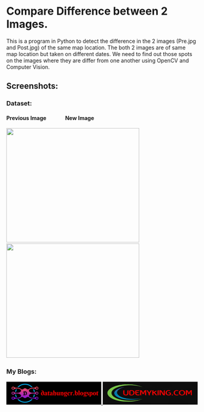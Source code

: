 # Compare Difference between 2 Images.

 This is a program in Python to detect the difference in the 2 images (Pre.jpg and Post.jpg) of the same map location. The both 2 images are of same map location but taken on different dates.
 We need to find out those spots on the images where they are differ from one another using OpenCV and Computer Vision.


## Screenshots:

### Dataset:

####            Previous Image &nbsp;&nbsp;&nbsp;&nbsp;&nbsp;&nbsp;&nbsp;&nbsp;&nbsp;&nbsp;&nbsp;&nbsp;&nbsp; New Image
<a href="https://github.com/amark720/Data-Science-Projects/tree/master/Computer%20Vision%20and%20OpenCV%20Projects/Compare%202%20Images%20using%20OpenCV%20and%20PIL" target="_blank"><img src="https://github.com/amark720/Data-Science-Projects/blob/master/Computer%20Vision%20and%20OpenCV%20Projects/Compare%202%20Images%20using%20OpenCV%20and%20PIL/Pre.jpg" width=350 height=300 > </a> <a href="https://github.com/amark720/Data-Science-Projects/tree/master/Computer%20Vision%20and%20OpenCV%20Projects/Compare%202%20Images%20using%20OpenCV%20and%20PIL" target="_blank"><img src="https://github.com/amark720/Data-Science-Projects/blob/master/Computer%20Vision%20and%20OpenCV%20Projects/Compare%202%20Images%20using%20OpenCV%20and%20PIL/Post.jpg" width=350 height=300 > </a>  

### My Blogs:

<a href="https://datahunger.blogspot.com/" target="_blank"><img src="https://github.com/amark720/Amar-kumar/blob/master/ScreenShots/DataHunger%20Logo.PNG" width=250 height=60 > </a> <a href="https://udemyking.com/" target="_blank"> <img src="https://github.com/amark720/Amar-kumar/blob/master/ScreenShots/UdemyKing%20Logo%20Home.png" width=250 height=60 > </a> 
